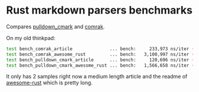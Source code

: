 # Rust markdown parsers benchmarks

Compares [pulldown_cmark](https://github.com/google/pulldown-cmark) and [comrak](https://github.com/kivikakk/comrak).

On my old thinkpad:

```bash
test bench_comrak_article              ... bench:     233,973 ns/iter (+/- 3,623)
test bench_comrak_awesome_rust         ... bench:   3,100,997 ns/iter (+/- 446,826)
test bench_pulldown_cmark_article      ... bench:     120,696 ns/iter (+/- 4,870)
test bench_pulldown_cmark_awesome_rust ... bench:   1,566,658 ns/iter (+/- 60,216)
```

It only has 2 samples right now a medium length article and the readme of 
[awesome-rust](https://github.com/rust-unofficial/awesome-rust) which is pretty long.

